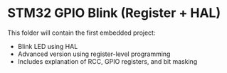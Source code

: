 # STM32 GPIO Blink (Register + HAL)

This folder will contain the first embedded project:
- Blink LED using HAL
- Advanced version using register-level programming
- Includes explanation of RCC, GPIO registers, and bit masking
